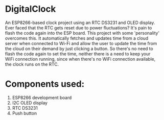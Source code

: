 # DigitalClock

An ESP8266-based clock project using an RTC DS3231 and OLED display. Ever faced that the RTC gets reset due to power fluctuations? It's pain to flash the code again into the ESP board. This project with some 'personality' overcomes this. It automatically fetches and updates time from a cloud server when connected to Wi-Fi and allow the user to update the time from the cloud on their demand by just clicking a button. So there's no need to flash the code again to set the time, neither there is a need to keep your WiFi connection running, since when there's no WiFi connection available, the clock runs on the RTC.

# Components used:
1. ESP8266 development board
2. I2C OLED display
3. RTC DS3231
4. Push button
